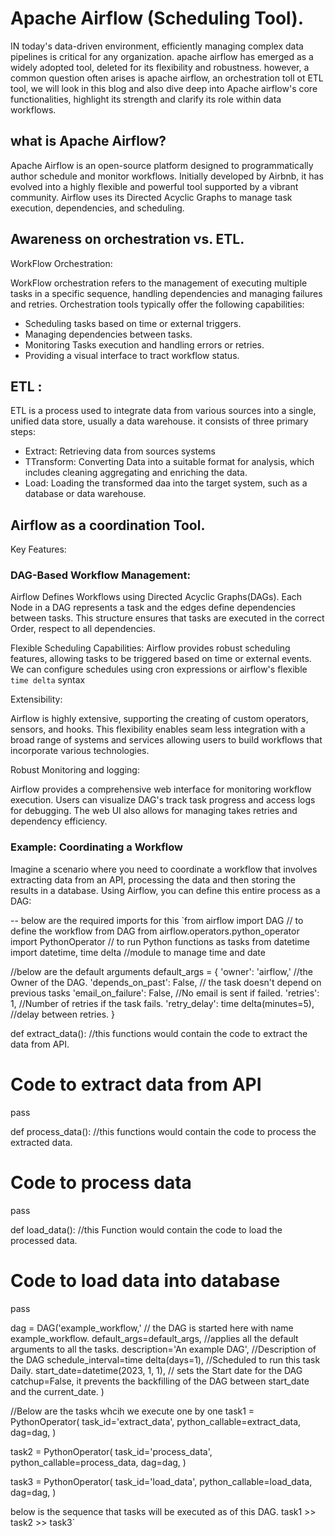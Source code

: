 
# Apache Airflow (Scheduling Tool).

IN today's data-driven environment, efficiently managing complex data pipelines is critical for any organization. apache airflow has emerged as a widely adopted tool, deleted for its flexibility and robustness. however, a common question often arises is apache airflow, an orchestration toll ot ETL tool, we will look in this blog and also dive deep into Apache airflow's core functionalities, highlight its strength and clarify its role within data workflows.

## what is Apache Airflow?

Apache Airflow is an open-source platform designed to programmatically author schedule and monitor workflows. Initially developed by Airbnb, it has evolved into a highly flexible and powerful tool supported by a vibrant community. Airflow uses its Directed Acyclic Graphs to manage task execution, dependencies, and scheduling.

## Awareness on orchestration vs. ETL.

WorkFlow Orchestration:

WorkFlow orchestration refers to the management of executing multiple tasks in a specific sequence, handling dependencies and managing failures and retries. Orchestration tools typically offer the following capabilities:

- Scheduling tasks based on time or external triggers.
- Managing dependencies between tasks.
- Monitoring Tasks execution and handling errors or retries.
- Providing a visual interface to tract workflow status.

## ETL :

 ETL is a process used to integrate data from various sources into a single, unified data store, usually a data warehouse. it consists of three primary steps:

- Extract: Retrieving data from sources systems
- TTransform: Converting Data into a suitable format for analysis, which includes cleaning aggregating and enriching the data.
- Load: Loading the transformed daa into the target system, such as a database or data warehouse.


## Airflow as a coordination Tool.

Key Features:

### DAG-Based Workflow Management:

Airflow Defines Workflows using Directed Acyclic Graphs(DAGs). Each Node in a DAG represents a task and the edges define dependencies between tasks. This structure ensures that tasks are executed in the correct Order, respect to all dependencies.

Flexible Scheduling Capabilities: Airflow provides robust scheduling features, allowing tasks to be triggered based on time or external events. We can configure schedules using cron expressions or airflow's flexible `time delta` syntax

Extensibility:

Airflow is highly extensive, supporting the creating of custom operators, sensors, and hooks. This flexibility enables seam less integration with a broad range of systems and services allowing users to build workflows that incorporate various technologies.

Robust Monitoring and logging:

Airflow provides a comprehensive web interface for monitoring workflow execution. Users can visualize DAG's track task progress and access logs for debugging. The web UI also allows for managing takes retries and dependency efficiency.

### Example: Coordinating a Workflow

Imagine a scenario where you need to coordinate a workflow that involves extracting data from an API, processing the data and then storing the results in a database. Using Airflow, you can define this entire process as a DAG:


-- below are the required imports for this 
`from airflow import DAG // to define the workflow from DAG 
from airflow.operators.python_operator import PythonOperator // to run Python functions as tasks
from datetime import datetime, time delta //module to manage time and date 

//below are the default arguments
default_args = {
'owner': 'airflow,' //the Owner of the DAG.
'depends_on_past': False, // the task doesn't depend on previous tasks
'email_on_failure': False, //No email is sent if failed.
'retries': 1, //Number of retries if the task fails.
'retry_delay': time delta(minutes=5), //delay between retries.
}

def extract_data(): //this functions would contain the code to extract the data from API.
# Code to extract data from API
pass

def process_data(): //this functions would contain the code to process the extracted data.
# Code to process data
pass

def load_data(): //this Function would contain the code to load the processed data.
# Code to load data into database
pass

dag = DAG('example_workflow,' // the DAG is started here with name example_workflow.
default_args=default_args, //applies all the default arguments to all the tasks.
description='An example DAG', //Description of the DAG 
schedule_interval=time delta(days=1), //Scheduled to run this task Daily.
start_date=datetime(2023, 1, 1), // sets the Start date for the DAG 
catchup=False, it prevents the backfilling of the DAG between start_date and the current_date.
)

//Below are the tasks whcih we execute one by one 
task1 = PythonOperator(
task_id='extract_data',
python_callable=extract_data,
dag=dag,
)

task2 = PythonOperator(
task_id='process_data',
python_callable=process_data,
dag=dag,
)

task3 = PythonOperator(
task_id='load_data',
python_callable=load_data,
dag=dag,
)

below is the sequence that tasks will be executed as of this DAG.
task1 >> task2 >> task3`

